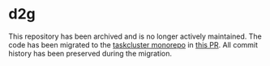 # d2g

This repository has been archived and is no longer actively maintained. The code has been migrated to the [taskcluster monorepo](https://github.com/taskcluster/taskcluster) in [this PR](https://github.com/taskcluster/taskcluster/pull/6336). All commit history has been preserved during the migration.
